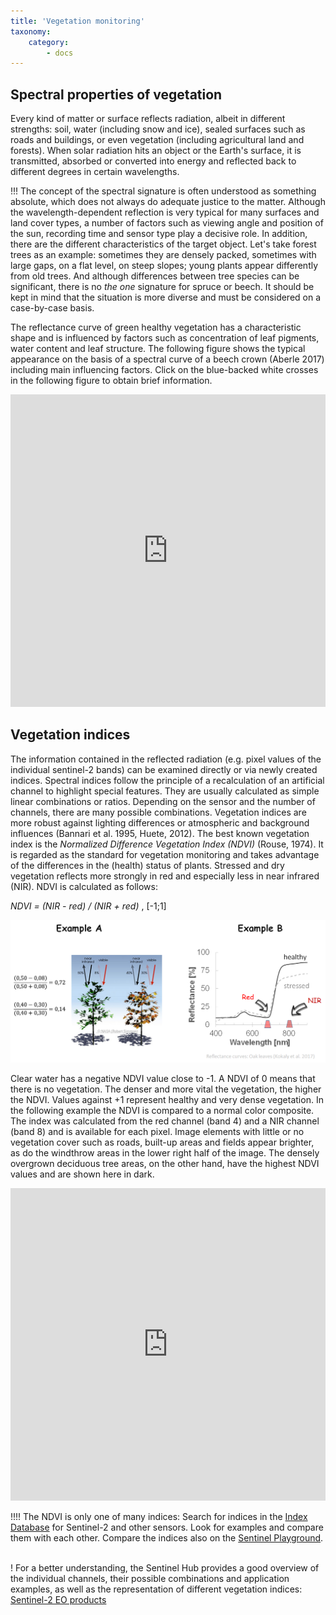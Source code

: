 ```yaml
---
title: 'Vegetation monitoring'
taxonomy:
    category:
        - docs
---
```


## Spectral properties of vegetation

Every kind of matter or surface reflects radiation, albeit in different strengths: soil, water (including snow and ice), sealed surfaces such as roads and buildings, or even vegetation (including agricultural land and forests).
When solar radiation hits an object or the Earth's surface, it is transmitted, absorbed or converted into energy and reflected back to different degrees in certain wavelengths.

!!! The concept of the spectral signature is often understood as something absolute, which does not always do adequate justice to the matter. Although the wavelength-dependent reflection is very typical for many surfaces and land cover types, a number of factors such as viewing angle and position of the sun, recording time and sensor type play a decisive role. In addition, there are the different characteristics of the target object.
Let's take forest trees as an example: sometimes they are densely packed, sometimes with large gaps, on a flat level, on steep slopes; young plants appear differently from old trees. And although differences between tree species can be significant, there is no *the one* signature for spruce or beech. It should be kept in mind that the situation is more diverse and must be considered on a case-by-case basis.

The reflectance curve of green healthy vegetation has a characteristic shape and is influenced by factors such as concentration of leaf pigments, water content and leaf structure. The following figure shows the typical appearance on the basis of a spectral curve of a beech crown (Aberle 2017) including main influencing factors. Click on the blue-backed white crosses in the following figure to obtain brief information.

<style>iframe{max-width: 600px; width: 100%; height: 500px; max-height: 600px}</style>
<iframe src="https://h5p.org/h5p/embed/240206" width="100%" max-width=600 max-height="600" height=400 frameborder="0" allowfullscreen="allowfullscreen"></iframe>


## Vegetation indices
The information contained in the reflected radiation (e.g. pixel values of the individual sentinel-2 bands) can be examined directly or via newly created indices. Spectral indices follow the principle of a recalculation of an artificial channel to highlight special features. They are usually calculated as simple linear combinations or ratios. Depending on the sensor and the number of channels, there are many possible combinations.
Vegetation indices are more robust against lighting differences or atmospheric and background influences (Bannari et al. 1995, Huete, 2012).
The best known vegetation index is the _Normalized Difference Vegetation Index (NDVI)_ (Rouse, 1974). It is regarded as the standard for vegetation monitoring and takes advantage of the differences in the (health) status of plants. Stressed and dry vegetation reflects more strongly in red and especially less in near infrared (NIR).
NDVI is calculated as follows:

*NDVI = (NIR - red) / (NIR + red)* , [-1;1]

![NDVI](NDVII_calculation_b_en.png)

Clear water has a negative NDVI value close to -1. A NDVI of 0 means that there is no vegetation. The denser and more vital the vegetation, the higher the NDVI. Values against +1 represent healthy and very dense vegetation. In the following example the NDVI is compared to a normal color composite. The index was calculated from the red channel (band 4) and a NIR channel (band 8) and is available for each pixel. Image elements with little or no vegetation cover such as roads, built-up areas and fields appear brighter, as do the windthrow areas in the lower right half of the image. The densely overgrown deciduous tree areas, on the other hand, have the highest NDVI values and are shown here in dark.

<style>iframe{max-width: 600px; width: 100%; height: 500px; max-height: 600px}</style>
<iframe src="https://h5p.org/h5p/embed/311729" width="100%" max-width=600 max-height="600" height=400 frameborder="0" allowfullscreen="allowfullscreen"></iframe>

!!!! The NDVI is only one of many indices: Search for indices in the [Index Database](https://www.indexdatabase.de/) for Sentinel-2 and other sensors. Look for examples and compare them with each other. Compare the indices also on the [Sentinel Playground](https://apps.sentinel-hub.com/sentinel-playground/?source=S2&lat=50.03619419013074&lng=8.040962219238281&zoom=13&preset=1_NATURAL_COL0R&layers=B02,B12,B08&maxcc=20&gain=1.0&gamma=1.0&time=2015-01-01|2018-05-17&atmFilter=&showDates=false).
<br><br>

! For a better understanding, the Sentinel Hub provides a good overview of the individual channels, their possible combinations and application examples, as well as the representation of different vegetation indices: [Sentinel-2 EO products](https://www.sentinel-hub.com/develop/documentation/eo_products/Sentinel2EOproducts)
<br><br>
